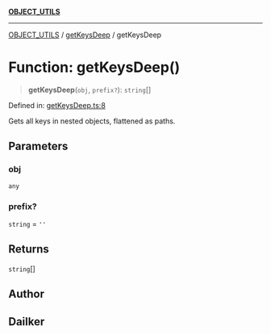[**OBJECT_UTILS**](../../README.md)

***

[OBJECT_UTILS](../../README.md) / [getKeysDeep](../README.md) / getKeysDeep

# Function: getKeysDeep()

> **getKeysDeep**(`obj`, `prefix?`): `string`[]

Defined in: [getKeysDeep.ts:8](https://github.com/dailker/everyutil/blob/b7f22b082046077d9fa17a48e94d4c255288033b/src/object/getKeysDeep.ts#L8)

Gets all keys in nested objects, flattened as paths.

## Parameters

### obj

`any`

### prefix?

`string` = `''`

## Returns

`string`[]

## Author

## Dailker
